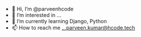 - 👋 Hi, I’m @parveenhcode
- 👀 I’m interested in ...
- 🌱 I’m currently learning Django, Python
- 📫 How to reach me ...parveen.kumar@hcode.tech

<!---
parveenhcode/parveenhcode is a ✨ special ✨ repository because its `README.md` (this file) appears on your GitHub profile.
You can click the Preview link to take a look at your changes.
--->
